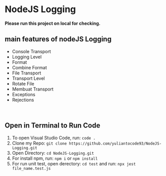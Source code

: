 # NodeJS Logging

**Please run this project on local for checking.**

## main features of nodeJS Logging

- Console Transport
- Logging Level
- Format
- Combine Format
- File Transport
- Transport Level
- Rotate File
- Membuat Transport
- Exceptions
- Rejections

<br />

## Open in Terminal to Run Code

1.  To open Visual Studio Code, run: `code .`
2.  Clone my Repo: `git clone https://github.com/yuliantocode93/NodeJS-Logging.git`
3.  Open Directory: `cd NodeJS-Logging.git`
4.  For install npm, run: `npm i` or `npm install`
5.  For run unit test, open derectory: `cd test` and run: `npx jest file_name.test.js`
